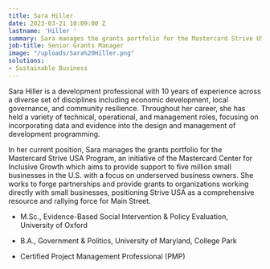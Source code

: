 ```yaml
---
title: Sara Hiller
date: 2023-03-21 10:09:00 Z
lastname: 'Hiller '
summary: Sara manages the grants portfolio for the Mastercard Strive USA Program
job-title: Senior Grants Manager
image: "/uploads/Sara%20Hiller.png"
solutions:
- Sustainable Business
---
```


Sara Hiller is a development professional with 10 years of experience across a diverse set of disciplines including economic development, local governance, and community resilience. Throughout her career, she has held a variety of technical, operational, and management roles, focusing on incorporating data and evidence into the design and management of development programming.   

In her current position, Sara manages the grants portfolio for the Mastercard Strive USA Program, an initiative of the Mastercard Center for Inclusive Growth which aims to provide support to five million small businesses in the U.S. with a focus on underserved business owners. She works to forge partnerships and provide grants to organizations working directly with small businesses, positioning Strive USA as a comprehensive resource and rallying force for Main Street. 

* M.Sc., Evidence-Based Social Intervention & Policy Evaluation, University of Oxford 

* B.A., Government & Politics, University of Maryland, College Park 

* Certified Project Management Professional (PMP)  